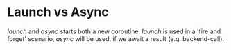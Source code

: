 # Launch vs Async

*launch* and *async* starts both a new coroutine.
*launch* is used in a 'fire and forget' scenario, *async* will be used, if we await a result (e.q. backend-call).

